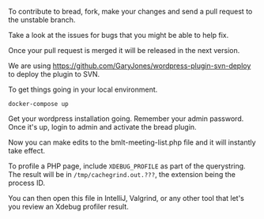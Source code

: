 To contribute to bread, fork, make your changes and send a pull request to the unstable branch.

Take a look at the issues for bugs that you might be able to help fix.

Once your pull request is merged it will be released in the next version.

We are using https://github.com/GaryJones/wordpress-plugin-svn-deploy to deploy the plugin to SVN.

To get things going in your local environment.

`docker-compose up`

Get your wordpress installation going.  Remember your admin password.  Once it's up, login to admin and activate the bread plugin.

Now you can make edits to the bmlt-meeting-list.php file and it will instantly take effect.

To profile a PHP page, include `XDEBUG_PROFILE` as part of the querystring.  The result will be in `/tmp/cachegrind.out.???`, the extension being the process ID.  

You can then open this file in IntelliJ, Valgrind, or any other tool that let's you review an Xdebug profiler result.